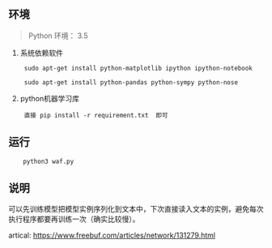 ## 环境

> Python 环境： 3.5

1. 系统依赖软件

        sudo apt-get install python-matplotlib ipython ipython-notebook

        sudo apt-get install python-pandas python-sympy python-nose

2. python机器学习库

        直接 pip install -r requirement.txt  即可

## 运行

        python3 waf.py

## 说明

可以先训练模型把模型实例序列化到文本中，下次直接读入文本的实例，避免每次执行程序都要再训练一次（确实比较慢）。

artical: https://www.freebuf.com/articles/network/131279.html
